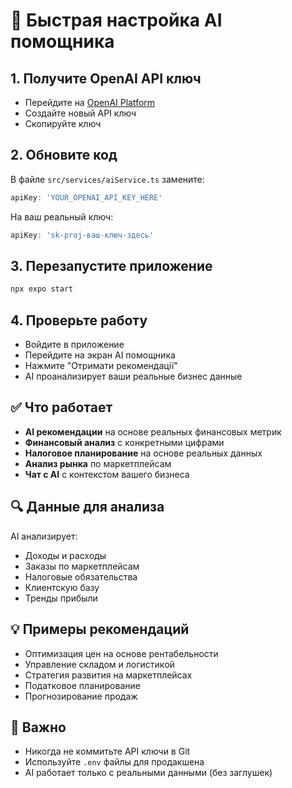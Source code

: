 # 🚀 Быстрая настройка AI помощника

## 1. Получите OpenAI API ключ
- Перейдите на [OpenAI Platform](https://platform.openai.com/api-keys)
- Создайте новый API ключ
- Скопируйте ключ

## 2. Обновите код
В файле `src/services/aiService.ts` замените:
```typescript
apiKey: 'YOUR_OPENAI_API_KEY_HERE'
```
На ваш реальный ключ:
```typescript
apiKey: 'sk-proj-ваш-ключ-здесь'
```

## 3. Перезапустите приложение
```bash
npx expo start
```

## 4. Проверьте работу
- Войдите в приложение
- Перейдите на экран AI помощника
- Нажмите "Отримати рекомендації"
- AI проанализирует ваши реальные бизнес данные

## ✅ Что работает
- **AI рекомендации** на основе реальных финансовых метрик
- **Финансовый анализ** с конкретными цифрами
- **Налоговое планирование** на основе реальных данных
- **Анализ рынка** по маркетплейсам
- **Чат с AI** с контекстом вашего бизнеса

## 🔍 Данные для анализа
AI анализирует:
- Доходы и расходы
- Заказы по маркетплейсам
- Налоговые обязательства
- Клиентскую базу
- Тренды прибыли

## 💡 Примеры рекомендаций
- Оптимизация цен на основе рентабельности
- Управление складом и логистикой
- Стратегия развития на маркетплейсах
- Податковое планирование
- Прогнозирование продаж

## 🚨 Важно
- Никогда не коммитьте API ключи в Git
- Используйте `.env` файлы для продакшена
- AI работает только с реальными данными (без заглушек) 